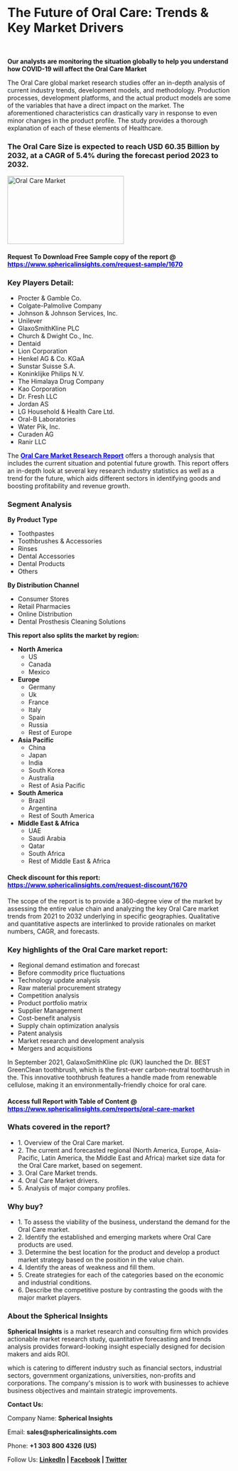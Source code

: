 <p>&nbsp;</p>
<h1><strong>The Future of Oral Care: Trends &amp; Key Market Drivers</strong></h1>
<p>&nbsp;</p>
<p><strong>Our analysts are monitoring the situation globally to help you understand how COVID-19 will affect the Oral Care Market</strong></p>
<p>The Oral Care global market research studies offer an in-depth analysis of current industry trends, development models, and methodology. Production processes, development platforms, and the actual product models are some of the variables that have a direct impact on the market. The aforementioned characteristics can drastically vary in response to even minor changes in the product profile. The study provides a thorough explanation of each of these elements of Healthcare.</p>
<h3>The Oral Care Size is expected to reach USD 60.35 Billion by 2032, at a CAGR of 5.4% during the forecast period 2023 to 2032.</h3>
<p><img src="https://www.sphericalinsights.com/images/rd/oral-care-market.png" alt="Oral Care Market" width="262" height="153" /></p>
<h4>Request To Download Free Sample copy of the report  @ <span style="color: #0000ff;"><a style="color: #0000ff;" href="https://www.sphericalinsights.com/request-sample/1670" target="_blank">https://www.sphericalinsights.com/request-sample/1670</a></span></h4>
<h3><strong>Key Players Detail:</strong></h3>
<ul>
<li>Procter &amp; Gamble Co.</li>
<li>Colgate-Palmolive Company</li>
<li>Johnson &amp; Johnson Services, Inc.</li>
<li>Unilever</li>
<li>GlaxoSmithKline PLC</li>
<li>Church &amp; Dwight Co., Inc.</li>
<li>Dentaid</li>
<li>Lion Corporation</li>
<li>Henkel AG &amp; Co. KGaA</li>
<li>Sunstar Suisse S.A.</li>
<li>Koninklijke Philips N.V.</li>
<li>The Himalaya Drug Company</li>
<li>Kao Corporation</li>
<li>Dr. Fresh LLC</li>
<li>Jordan AS</li>
<li>LG Household &amp; Health Care Ltd.</li>
<li>Oral-B Laboratories</li>
<li>Water Pik, Inc.</li>
<li>Curaden AG</li>
<li>Ranir LLC</li>
</ul>
<p>The <strong><span style="color: #0000ff;"><a style="color: #0000ff;" href=" https://www.sphericalinsights.com/reports/oral-care-market" target="_blank">Oral Care Market Research Report</a></span></strong> offers a thorough analysis that includes the current situation and potential future growth. This report offers an in-depth look at several key research industry statistics as well as a trend for the future, which aids different sectors in identifying goods and boosting profitability and revenue growth.</p>
<h3><strong>Segment Analysis </strong></h3>
<p><strong>By Product Type</strong></p>
<ul>
<li>Toothpastes</li>
<li>Toothbrushes &amp; Accessories</li>
<li>Rinses</li>
<li>Dental Accessories</li>
<li>Dental Products</li>
<li>Others</li>
</ul>
<p><strong>By Distribution Channel</strong></p>
<ul>
<li>Consumer Stores</li>
<li>Retail Pharmacies</li>
<li>Online Distribution</li>
<li>Dental Prosthesis Cleaning Solutions</li>
</ul>
<p><strong>This report also splits the market by region:</strong></p>
<ul>
<li><strong>North America</strong>
<ul>
<li>US</li>
<li>Canada</li>
<li>Mexico</li>
</ul>
</li>
<li><strong>Europe</strong>
<ul>
<li>Germany</li>
<li>Uk</li>
<li>France</li>
<li>Italy</li>
<li>Spain</li>
<li>Russia</li>
<li>Rest of Europe</li>
</ul>
</li>
<li><strong>Asia Pacific</strong>
<ul>
<li>China</li>
<li>Japan</li>
<li>India</li>
<li>South Korea</li>
<li>Australia</li>
<li>Rest of Asia Pacific</li>
</ul>
</li>
<li><strong>South America</strong>
<ul>
<li>Brazil</li>
<li>Argentina</li>
<li>Rest of South America</li>
</ul>
</li>
<li><strong>Middle East &amp; Africa</strong>
<ul>
<li>UAE</li>
<li>Saudi Arabia</li>
<li>Qatar</li>
<li>South Africa</li>
<li>Rest of Middle East &amp; Africa</li>
</ul>
</li>
</ul>
<h4>Check discount for this report: <span style="color: #0000ff;"><a style="color: #0000ff;" href="https://www.sphericalinsights.com/request-discount/1670" target="_blank">https://www.sphericalinsights.com/request-discount/1670</a></span></h4>
<p>The scope of the report is to provide a 360-degree view of the market by assessing the entire value chain and analyzing the key Oral Care market trends from 2021 to 2032 underlying in specific geographies. Qualitative and quantitative aspects are interlinked to provide rationales on market numbers, CAGR, and forecasts.</p>
<h3><strong>Key highlights of the Oral Care market report:</strong></h3>
<ul>
<li>Regional demand estimation and forecast</li>
<li>Before commodity price fluctuations</li>
<li>Technology update analysis</li>
<li>Raw material procurement strategy</li>
<li>Competition analysis</li>
<li>Product portfolio matrix</li>
<li>Supplier Management</li>
<li>Cost-benefit analysis</li>
<li>Supply chain optimization analysis</li>
<li>Patent analysis</li>
<li>Market research and development analysis</li>
<li>Mergers and acquisitions</li>
</ul>
<p>In September 2021, GalaxoSmithKline plc (UK) launched the Dr. BEST GreenClean toothbrush, which is the first-ever carbon-neutral toothbrush in the. This innovative toothbrush features a handle made from renewable cellulose, making it an environmentally-friendly choice for oral care.</p>
<h4>Access full Report with Table of Content @<span style="color: #0000ff;"><a style="color: #0000ff;" href="%20https://www.sphericalinsights.com/reports/oral-care-market" target="_blank"> https://www.sphericalinsights.com/reports/oral-care-market</a></span></h4>
<h3><strong>Whats covered in the report?</strong></h3>
<ul>
<li>1. Overview of the Oral Care market.</li>
<li>2. The current and forecasted regional (North America, Europe, Asia-Pacific, Latin America, the Middle East and Africa) market size data for the Oral Care market, based on segement.</li>
<li>3. Oral Care Market trends.</li>
<li>4. Oral Care Market drivers.</li>
<li>5. Analysis of major company profiles.</li>
</ul>
<h3><strong>Why buy?</strong></h3>
<ul>
<li>1. To assess the viability of the business, understand the demand for the Oral Care market.</li>
<li>2. Identify the established and emerging markets where Oral Care products are used.</li>
<li>3. Determine the best location for the product and develop a product market strategy based on the position in the value chain.</li>
<li>4. Identify the areas of weakness and fill them.</li>
<li>5. Create strategies for each of the categories based on the economic and industrial conditions.</li>
<li>6. Describe the competitive posture by contrasting the goods with the major market players.</li>
</ul>
<h3><strong>About the Spherical Insights</strong></h3>
<p><strong>Spherical Insights</strong> is a market research and consulting firm which provides actionable market research study, quantitative forecasting and trends analysis provides forward-looking insight especially designed for decision makers and aids ROI.</p>
<p>which is catering to different industry such as financial sectors, industrial sectors, government organizations, universities, non-profits and corporations. The company's mission is to work with businesses to achieve business objectives and maintain strategic improvements.</p>
<p><strong>Contact Us:</strong></p>
<p>Company Name: <strong>Spherical Insights</strong></p>
<p>Email: <strong>sales@sphericalinsights.com</strong></p>
<p>Phone: <strong>+1 303 800 4326 (US)</strong></p>
<p>Follow Us: <strong><a href="https://www.linkedin.com/company/spherical-insight/"><u>LinkedIn</u></a> | <a href="https://www.facebook.com/sphericalinsights27"><u>Facebook</u></a> | <a href="https://twitter.com/SInsights_US"><u>Twitter</u></a></strong></p>
<p></p>
